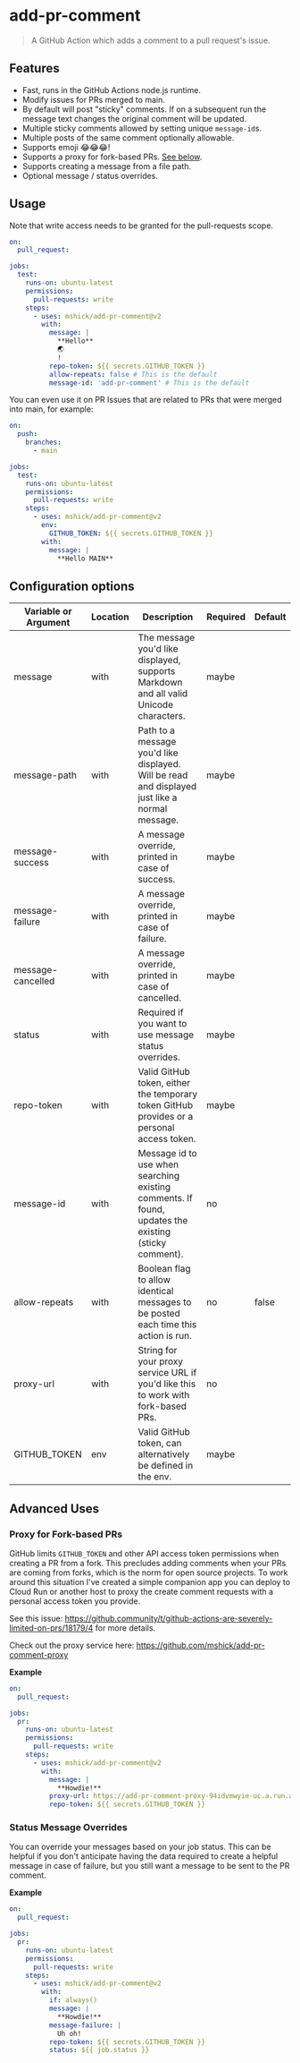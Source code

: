# add-pr-comment

> A GitHub Action which adds a comment to a pull request's issue.

## Features

- Fast, runs in the GitHub Actions node.js runtime.
- Modify issues for PRs merged to main.
- By default will post "sticky" comments. If on a subsequent run the message text changes the original comment will be updated.
- Multiple sticky comments allowed by setting unique `message-id`s.
- Multiple posts of the same comment optionally allowable.
- Supports emoji 😂😂😂!
- Supports a proxy for fork-based PRs. [See below](#proxy-for-fork-based-prs).
- Supports creating a message from a file path.
- Optional message / status overrides.

## Usage

Note that write access needs to be granted for the pull-requests scope.

```yaml
on:
  pull_request:

jobs:
  test:
    runs-on: ubuntu-latest
    permissions:
      pull-requests: write
    steps:
      - uses: mshick/add-pr-comment@v2
        with:
          message: |
            **Hello**
            🌏
            !
          repo-token: ${{ secrets.GITHUB_TOKEN }}
          allow-repeats: false # This is the default
          message-id: 'add-pr-comment' # This is the default
```

You can even use it on PR Issues that are related to PRs that were merged into main, for example:

```yaml
on:
  push:
    branches:
      - main

jobs:
  test:
    runs-on: ubuntu-latest
    permissions:
      pull-requests: write
    steps:
      - uses: mshick/add-pr-comment@v2
        env:
          GITHUB_TOKEN: ${{ secrets.GITHUB_TOKEN }}
        with:
          message: |
            **Hello MAIN**
```

## Configuration options

| Variable or Argument | Location | Description                                                                                          | Required | Default |
| -------------------- | -------- | ---------------------------------------------------------------------------------------------------- | -------- | ------- |
| message              | with     | The message you'd like displayed, supports Markdown and all valid Unicode characters.                | maybe    |         |
| message-path         | with     | Path to a message you'd like displayed. Will be read and displayed just like a normal message.       | maybe    |         |
| message-success      | with     | A message override, printed in case of success.                                                      | maybe    |         |
| message-failure      | with     | A message override, printed in case of failure.                                                      | maybe    |         |
| message-cancelled    | with     | A message override, printed in case of cancelled.                                                    | maybe    |         |
| status               | with     | Required if you want to use message status overrides.                                                | maybe    |         |
| repo-token           | with     | Valid GitHub token, either the temporary token GitHub provides or a personal access token.           | maybe    |         |
| message-id           | with     | Message id to use when searching existing comments. If found, updates the existing (sticky comment). | no       |         |
| allow-repeats        | with     | Boolean flag to allow identical messages to be posted each time this action is run.                  | no       | false   |
| proxy-url            | with     | String for your proxy service URL if you'd like this to work with fork-based PRs.                    | no       |         |
| GITHUB_TOKEN         | env      | Valid GitHub token, can alternatively be defined in the env.                                         | maybe    |         |

## Advanced Uses

### Proxy for Fork-based PRs

GitHub limits `GITHUB_TOKEN` and other API access token permissions when creating a PR from a fork. This precludes adding comments when your PRs are coming from forks, which is the norm for open source projects. To work around this situation I've created a simple companion app you can deploy to Cloud Run or another host to proxy the create comment requests with a personal access token you provide.

See this issue: https://github.community/t/github-actions-are-severely-limited-on-prs/18179/4 for more details.

Check out the proxy service here: https://github.com/mshick/add-pr-comment-proxy

**Example**

```yaml
on:
  pull_request:

jobs:
  pr:
    runs-on: ubuntu-latest
    permissions:
      pull-requests: write
    steps:
      - uses: mshick/add-pr-comment@v2
        with:
          message: |
            **Howdie!**
          proxy-url: https://add-pr-comment-proxy-94idvmwyie-uc.a.run.app
          repo-token: ${{ secrets.GITHUB_TOKEN }}
```

### Status Message Overrides

You can override your messages based on your job status. This can be helpful
if you don't anticipate having the data required to create a helpful message in
case of failure, but you still want a message to be sent to the PR comment.

**Example**

```yaml
on:
  pull_request:

jobs:
  pr:
    runs-on: ubuntu-latest
    permissions:
      pull-requests: write
    steps:
      - uses: mshick/add-pr-comment@v2
        with:
          if: always()
          message: |
            **Howdie!**
          message-failure: |
            Uh oh!
          repo-token: ${{ secrets.GITHUB_TOKEN }}
          status: ${{ job.status }}
```

